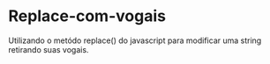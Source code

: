 # Replace-com-vogais
Utilizando o metódo replace() do javascript para modificar uma string retirando suas vogais.
